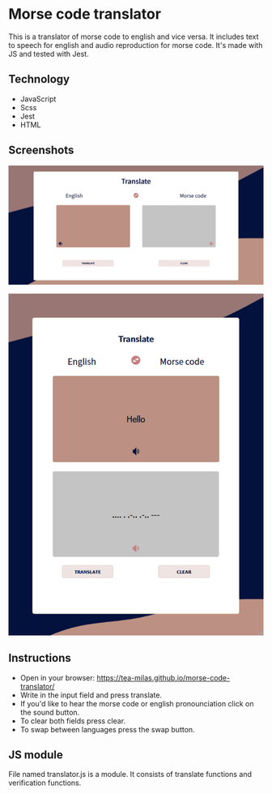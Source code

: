 # Morse code translator
This is a translator of morse code to english and vice versa.
It includes text to speech for english and audio reproduction for morse code. 
It's made with JS and tested with Jest.

## Technology
* JavaScript
* Scss
* Jest
* HTML

## Screenshots
<img src="https://raw.githubusercontent.com/tea-milas/morse-code-translator/main/assets/screenshot/Screenshot.png">
<p align="center"><img src="https://raw.githubusercontent.com/tea-milas/morse-code-translator/main/assets/screenshot/Screenshot_ipad.png"></p>

## Instructions
 * Open in your browser: https://tea-milas.github.io/morse-code-translator/
 * Write in the input field and press translate. 
 * If you'd like to hear the morse code or english pronounciation click on the sound button.
 * To clear both fields press clear. 
 * To swap between languages press the swap button.
 
 ## JS module
 File named translator.js is a module. It consists of translate functions and verification functions. 
